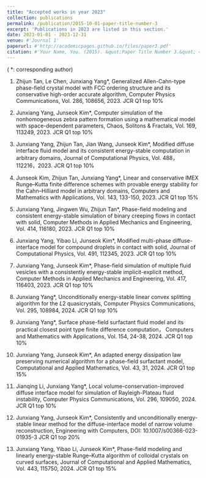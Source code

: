 ```yaml
---
title: "Accepted works in year 2023"
collection: publications
permalink: /publication/2015-10-01-paper-title-number-3
excerpt: 'Publications in 2023 are listed in this section.'
date: 2023-01-01 - 2023-12-31
venue: #'Journal 1'
paperurl: #'http://academicpages.github.io/files/paper3.pdf'
citation: #'Your Name, You. (2015). &quot;Paper Title Number 3.&quot; <i>Journal 1</i>. 1(3).'
---
```

( *: corresponding author)

1. Zhijun Tan, Le Chen, Junxiang Yang*, Generalized Allen-Cahn-type phase-field crystal model with FCC
ordering structure and its conservative high-order accurate algorithm, Computer Physics Communications,
Vol. 286, 108656, 2023. JCR Q1 top 10%

2. Junxiang Yang, Junseok Kim*, Computer simulation of the nonhomogeneous zebra pattern formation using
a mathematical model with space-dependent parameters, Chaos, Solitons & Fractals, Vol. 169, 113249, 2023.
JCR Q1 top 10%

3. Junxiang Yang, Zhijun Tan, Jian Wang, Junseok Kim*, Modified diffuse interface fluid model and its consistent
energy-stable computation in arbitrary domains, Journal of Computational Physics, Vol. 488，112216，2023. JCR Q1 top 10%

4. Junseok Kim, Zhijun Tan, Junxiang Yang*, Linear and conservative IMEX Runge–Kutta finite difference
schemes with provable energy stability for the Cahn–Hilliard model in arbitrary domains, Computers and
Mathematics with Applications, Vol. 143, 133-150, 2023. JCR Q1 top 15%

5. Junxiang Yang, Jingwen Wu, Zhijun Tan*, Phase-field modeling and consistent energy-stable simulation of
binary creeping flows in contact with solid, Computer Methods in Applied Mechanics and Engineering, Vol.
414, 116180, 2023. JCR Q1 top 10%

6. Junxiang Yang, Yibao Li, Junseok Kim*, Modified multi-phase diffuse-interface model for compound droplets
in contact with solid, Journal of Computational Physics, Vol. 491, 112345, 2023. JCR Q1 top 10%

7. Junxiang Yang, Junseok Kim*, Phase-field simulation of multiple fluid vesicles with a consistently energy-stable implicit-explicit method, Computer Methods in Applied Mechanics and Engineering, Vol. 417, 116403, 2023. JCR Q1 top 10%

8. Junxiang Yang*, Unconditionally energy-stable linear convex splitting algorithm for the 𝐿2 quasicrystals, Computer Physics Communications, Vol. 295, 108984, 2024. JCR Q1 top 10%

9. Junxiang Yang*, Surface phase-field surfactant fluid model and its practical closest point type finite difference computation， Computers and Mathematics with Applications, Vol. 154, 24-38, 2024. JCR Q1 top 10%

10. Junxiang Yang, Junseok Kim*, An adapted energy dissipation law preserving numerical algorithm for a phase-field surfactant model, Computational and Applied Mathematics, Vol. 43, 31, 2024. JCR Q1 top 15%

11. Jianqing Li, Junxiang Yang*, Local volume-conservation-improved diffuse interface model for simulation of Rayleigh-Plateau fluid instability, Computer Physics Communications, Vol. 296, 109050, 2024. JCR Q1 top 10%

12. Junxiang Yang, Junseok Kim*, Consistently and unconditionally energy-stable linear method for the diffuse-interface model of narrow volume reconstruction, Engineering with Computers, DOI: 10.1007/s00366-023-01935-3 JCR Q1 top 20%

13. Junxiang Yang, Yibao Li, Junseok Kim*, Phase-field modeling and linearly energy-stable Runge–Kutta algorithm of colloidal crystals on curved surfaces, Journal of Computational and Applied Mathematics, Vol. 443, 115750, 2024. JCR Q1 top 15%

